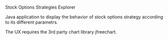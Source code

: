 Stock Options Strategies Explorer

Java application to display the behavior of stock options strategy according to its different parametrs.

The UX requires the 3rd party chart library jfreechart. 
